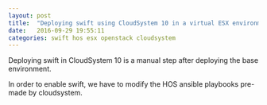 ```yaml
---
layout: post
title:  "Deploying swift using CloudSystem 10 in a virtual ESX environment"
date:   2016-09-29 19:55:11
categories: swift hos esx openstack cloudsystem
---
```


Deploying swift in CloudSystem 10 is a manual step after deploying the base
environment.

In order to enable swift, we have to modify the HOS ansible playbooks pre-made
by cloudsystem. 
